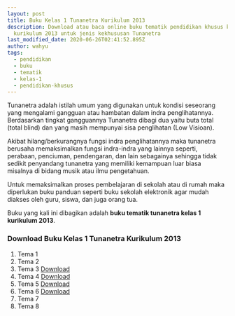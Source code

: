 ```yaml
---
layout: post
title: Buku Kelas 1 Tunanetra Kurikulum 2013
description: Download atau baca online buku tematik pendidikan khusus kelas 1
  kurikulum 2013 untuk jenis kekhususan Tunanetra
last_modified_date: 2020-06-26T02:41:52.895Z
author: wahyu
tags:
  - pendidikan
  - buku
  - tematik
  - kelas-1
  - pendidikan-khusus
---
```

Tunanetra adalah istilah umum yang digunakan untuk kondisi seseorang yang mengalami gangguan atau hambatan dalam indra penglihatannya. Berdasarkan tingkat gangguannya Tunanetra dibagi dua yaitu buta total (total blind) dan yang masih mempunyai sisa penglihatan (Low Visioan). 

Akibat hilang/berkurangnya fungsi indra penglihatannya maka tunanetra berusaha memaksimalkan fungsi indra-indra yang lainnya seperti, perabaan, penciuman, pendengaran, dan lain sebagainya sehingga tidak sedikit penyandang tunanetra yang memiliki kemampuan luar biasa misalnya di bidang musik atau ilmu pengetahuan.

Untuk memaksimalkan proses pembelajaran di sekolah atau di rumah maka diperlukan buku panduan seperti buku sekolah elektronik agar mudah diakses oleh guru, siswa, dan juga orang tua.

Buku yang kali ini dibagikan adalah **buku tematik tunanetra kelas 1 kurikulum 2013**.

### Download Buku Kelas 1 Tunanetra Kurikulum 2013 

1. Tema 1 
2. Tema 2 
3. Tema 3 <a href="https://docs.google.com/uc?export=download&id=0B5hMZbwMItOzVGZpNWp3Q0E4dkk" title="Buku Guru Kelas 12 Kurikulum 2013 Bahasa Indonesia">Download</a>
4. Tema 4 <a href="https://docs.google.com/uc?export=download&id=0B5hMZbwMItOzZG5BbXljY01uRmM" title="Buku Guru Kelas 12 Kurikulum 2013 Bahasa Indonesia">Download</a>
5. Tema 5 <a href="https://docs.google.com/uc?export=download&id=0B5hMZbwMItOzQ0MwLUJfdW41SFE" title="Buku Guru Kelas 12 Kurikulum 2013 Bahasa Indonesia">Download</a>
6. Tema 6 <a href="https://docs.google.com/uc?export=download&id=0B5hMZbwMItOzWHRQUG9xaTc1Nmc" title="Buku Guru Kelas 12 Kurikulum 2013 Bahasa Indonesia">Download</a>
7. Tema 7 
8. Tema 8 